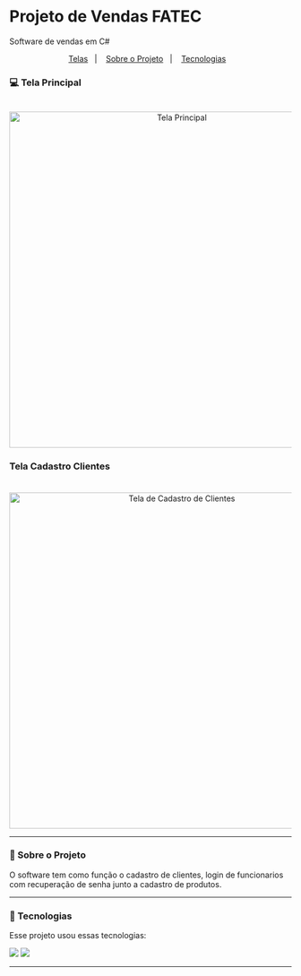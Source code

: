 # Projeto de Vendas FATEC
Software de vendas em C#

<p align="center">
<a href="#computer-telas">Telas</a>&nbsp;&nbsp;&nbsp;|&nbsp;&nbsp;&nbsp;
<a href="#book-sobre-o-projeto">Sobre o Projeto</a>&nbsp;&nbsp;&nbsp;|&nbsp;&nbsp;&nbsp;
<a href="#rocket-tecnologias">Tecnologias</a>&nbsp;&nbsp;&nbsp;
</p>


### :computer: Tela Principal <br><br>


<p align="center">
<img alt="Tela Principal" src="https://github.com/gustavocunhadev/Projeto-Vendas-Fatec-2/blob/master/Imagens/TelaMenuPrincipal.png" width="600px" height="auto">
</p>



### Tela Cadastro Clientes<br><br>

<p align="center">
<img alt="Tela de Cadastro de Clientes" src="https://github.com/gustavocunhadev/Projeto-Vendas-Fatec-2/blob/master/Imagens/TelaCadastroClientes.png" width="600px" height="auto" margin-left="10px">
</p>

<hr>

### :book: Sobre o Projeto

O software tem como função o cadastro de clientes, login de funcionarios com recuperação de senha junto a cadastro de produtos.


<hr>

### :rocket: Tecnologias

Esse projeto usou essas tecnologias:

<img src="https://img.shields.io/badge/C%23-239120?style=for-the-badge&logo=c-sharp&logoColor=white">

<img src="https://img.shields.io/badge/MySQL-00000F?style=for-the-badge&logo=mysql&logoColor=white">

<hr>

